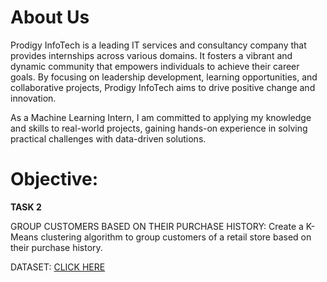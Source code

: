 # About Us

Prodigy InfoTech is a leading IT services and consultancy company that provides internships across various domains. It fosters a vibrant and dynamic community that empowers individuals to achieve their career goals. By focusing on leadership development, learning opportunities, and collaborative projects, Prodigy InfoTech aims to drive positive change and innovation.

As a Machine Learning Intern, I am committed to applying my knowledge and skills to real-world projects, gaining hands-on experience in solving practical challenges with data-driven solutions.

# Objective: 

**TASK 2**

GROUP CUSTOMERS BASED ON THEIR PURCHASE HISTORY: Create a K-Means clustering algorithm to group customers of a retail store based on their purchase history.

DATASET: [CLICK HERE](https://www.kaggle.com/datasets/vjchoudhary7/customer-segmentation-tutorial-in-python)
